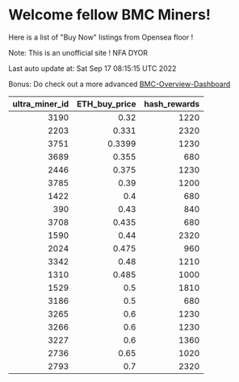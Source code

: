 # Welcome fellow BMC Miners!
Here is a list of "Buy Now" listings from Opensea floor !

Note: This is an unofficial site ! NFA DYOR

Last auto update at: Sat Sep 17 08:15:15 UTC 2022

Bonus: Do check out a more advanced [BMC-Overview-Dashboard](https://dune.com/defifunk/BMC-Overview-Dashboard)


|   ultra_miner_id |   ETH_buy_price |   hash_rewards |
|-----------------:|----------------:|---------------:|
|             3190 |          0.32   |           1220 |
|             2203 |          0.331  |           2320 |
|             3751 |          0.3399 |           1230 |
|             3689 |          0.355  |            680 |
|             2446 |          0.375  |           1230 |
|             3785 |          0.39   |           1200 |
|             1422 |          0.4    |            680 |
|              390 |          0.43   |            840 |
|             3708 |          0.435  |            680 |
|             1590 |          0.44   |           2320 |
|             2024 |          0.475  |            960 |
|             3342 |          0.48   |           1210 |
|             1310 |          0.485  |           1000 |
|             1529 |          0.5    |           1810 |
|             3186 |          0.5    |            680 |
|             3265 |          0.6    |           1230 |
|             3266 |          0.6    |           1230 |
|             3227 |          0.6    |           1360 |
|             2736 |          0.65   |           1020 |
|             2793 |          0.7    |           2320 |